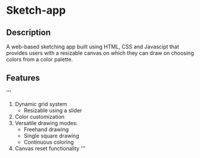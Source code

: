 # Sketch-app
## Description
A web-based sketching app built using HTML, CSS and Javascipt that provides users with a resizable canvas on which they can draw on choosing colors from a color palette.
## Features
'''
1. Dynamic grid system
     - Resizable using a slider
3. Color customization
4. Versatile drawing modes:
     - Freehand drawing
     - Single square drawing
     - Continuous coloring
5. Canvas reset functionality
'''
